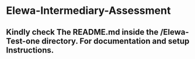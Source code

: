 # Elewa-Intermediary-Assessment

## Kindly check The README.md inside the /Elewa-Test-one directory. For documentation and setup Instructions.
